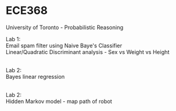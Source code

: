 # ECE368
University of Toronto - Probabilistic Reasoning

Lab 1: <br/>
Email spam filter using Naive Baye's Classifier <br/>
Linear/Quadratic Discriminant analysis - Sex vs Weight vs Height <br/><br/>

Lab 2: <br>
Bayes linear regression <br/><br/>

Lab 2: <br>
Hidden Markov model - map path of robot <br/><br/>
